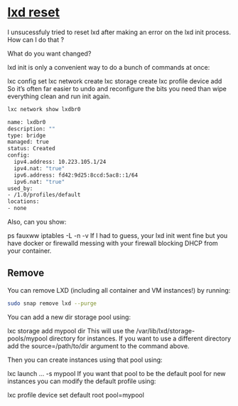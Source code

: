 # **[lxd reset](https://discuss.linuxcontainers.org/t/lxd-4-1-reset-lxd-init/8210)**

I unsucessfuly tried to reset lxd after making an error on the lxd init process. How can I do that ?

What do you want changed?

lxd init is only a convenient way to do a bunch of commands at once:

lxc config set
lxc network create
lxc storage create
lxc profile device add
So it’s often far easier to undo and reconfigure the bits you need than wipe everything clean and run init again.

```bash
lxc network show lxdbr0

name: lxdbr0
description: ""
type: bridge
managed: true
status: Created
config:
  ipv4.address: 10.223.105.1/24
  ipv4.nat: "true"
  ipv6.address: fd42:9d25:8ccd:5ac8::1/64
  ipv6.nat: "true"
used_by:
- /1.0/profiles/default
locations:
- none
```

Also, can you show:

ps fauxww
iptables -L -n -v
If I had to guess, your lxd init went fine but you have docker or firewalld messing with your firewall blocking DHCP from your container.

## Remove

You can remove LXD (including all container and VM instances!) by running:

```bash
sudo snap remove lxd --purge
```

You can add a new dir storage pool using:

lxc storage add mypool dir
This will use the /var/lib/lxd/storage-pools/mypool directory for instances.
If you want to use a different directory add the source=/path/to/dir argument to the command above.

Then you can create instances using that pool using:

lxc launch ... -s mypool
If you want that pool to be the default pool for new instances you can modify the default profile using:

lxc profile device set default root pool=mypool
